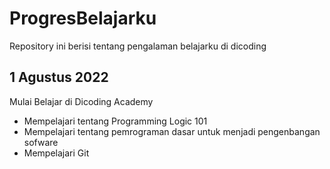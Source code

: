 # ProgresBelajarku
Repository ini berisi tentang pengalaman belajarku di dicoding

1 Agustus 2022
--
Mulai Belajar di Dicoding Academy
- Mempelajari tentang Programming Logic 101
- Mempelajari tentang pemrograman dasar untuk menjadi pengenbangan sofware
- Mempelajari Git
